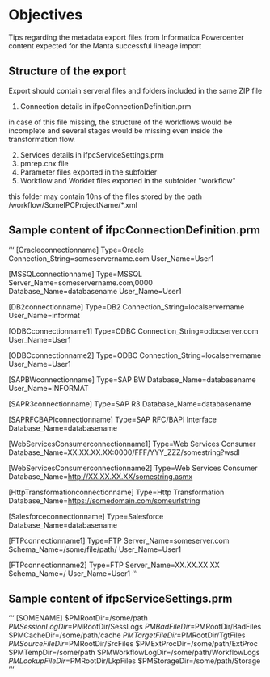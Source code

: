 # Objectives

Tips regarding the metadata export files from Informatica Powercenter content expected for the Manta successful lineage import

## Structure of the export

Export should contain serveral files and folders included in the same ZIP file

1. Connection details in ifpcConnectionDefinition.prm

in case of this file missing, the structure of the workflows would be incomplete and several stages would be missing even inside the transformation flow.

2. Services details in ifpcServiceSettings.prm
3. pmrep.cnx file
4. Parameter files exported in the subfolder
5. Workflow and Worklet files exported in the subfolder "workflow"

this folder may contain 10ns of the files stored by the path /workflow/SomeIPCProjectName/\*.xml

## Sample content of ifpcConnectionDefinition.prm

‘‘‘
[Oracleconnectionname]
Type=Oracle
Connection_String=someservername.com
User_Name=User1

[MSSQLconnectionname]
Type=MSSQL
Server_Name=someservername.com,0000
Database_Name=databasename
User_Name=User1

[DB2connectionname]
Type=DB2
Connection_String=localservername
User_Name=informat

[ODBCconnectionname1]
Type=ODBC
Connection_String=odbcserver.com
User_Name=User1

[ODBCconnectionname2]
Type=ODBC
Connection_String=localservername
User_Name=User1

[SAPBWconnectionname]
Type=SAP BW
Database_Name=databasename
User_Name=INFORMAT

[SAPR3connectionname]
Type=SAP R3
Database_Name=databasename

[SAPRFCBAPIconnectionname]
Type=SAP RFC/BAPI Interface
Database_Name=databasename

[WebServicesConsumerconnectionname1]
Type=Web Services Consumer
Database_Name=XX.XX.XX.XX:0000/FFF/YYY_ZZZ/somestring?wsdl

[WebServicesConsumerconnectionname2]
Type=Web Services Consumer
Database_Name=http://XX.XX.XX.XX/somestring.asmx

[HttpTransformationconnectionname]
Type=Http Transformation
Database_Name=https://somedomain.com/someurlstring

[Salesforceconnectionname]
Type=Salesforce
Database_Name=databasename

[FTPconnectionname1]
Type=FTP
Server_Name=someserver.com
Schema_Name=/some/file/path/
User_Name=User1

[FTPconnectionname2]
Type=FTP
Server_Name=XX.XX.XX.XX
Schema_Name=/
User_Name=User1
‘‘‘

## Sample content of ifpcServiceSettings.prm

‘‘‘
[SOMENAME]
$PMRootDir=/some/path
$PMSessionLogDir=$PMRootDir/SessLogs
$PMBadFileDir=$PMRootDir/BadFiles
$PMCacheDir=/some/path/cache
$PMTargetFileDir=$PMRootDir/TgtFiles
$PMSourceFileDir=$PMRootDir/SrcFiles
$PMExtProcDir=/some/path/ExtProc
$PMTempDir=/some/path
$PMWorkflowLogDir=/some/path/WorkflowLogs
$PMLookupFileDir=$PMRootDir/LkpFiles
$PMStorageDir=/some/path/Storage
‘‘‘
